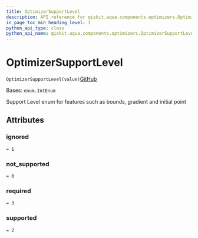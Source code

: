 ```yaml
---
title: OptimizerSupportLevel
description: API reference for qiskit.aqua.components.optimizers.OptimizerSupportLevel
in_page_toc_min_heading_level: 1
python_api_type: class
python_api_name: qiskit.aqua.components.optimizers.OptimizerSupportLevel
---
```


# OptimizerSupportLevel

<span id="qiskit.aqua.components.optimizers.OptimizerSupportLevel" />

`OptimizerSupportLevel(value)`[GitHub](https://github.com/qiskit-community/qiskit-aqua/tree/stable/0.9/qiskit/aqua/components/optimizers/optimizer.py "view source code")

Bases: `enum.IntEnum`

Support Level enum for features such as bounds, gradient and initial point

## Attributes

<span id="qiskit.aqua.components.optimizers.OptimizerSupportLevel.ignored" />

### ignored

`= 1`

<span id="qiskit.aqua.components.optimizers.OptimizerSupportLevel.not_supported" />

### not\_supported

`= 0`

<span id="qiskit.aqua.components.optimizers.OptimizerSupportLevel.required" />

### required

`= 3`

<span id="qiskit.aqua.components.optimizers.OptimizerSupportLevel.supported" />

### supported

`= 2`

